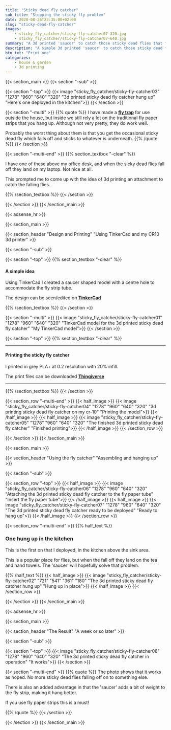 ```yaml
---
title: "Sticky dead fly catcher"
sub_title: "Stopping the sticky fly problem"
date: 2020-08-26T23:35:00+02:00
slug: "sticky-dead-fly-catcher"
images:
    - sticky_fly_catcher/sticky-fly-catcher07-320.jpg
    - sticky_fly_catcher/sticky-fly-catcher07-640.jpg
summary: "A 3d printed 'saucer' to catch those sticky dead flies that fall of off the fly paper strips. No more sticky flies stuck to the furniture!..."
description: "A simple 3d printed 'saucer' to catch those sticky dead flies that fall of off the fly paper strips. No more sticky flies stuck to the furniture!"
btn_txt: "Print one"
categories:
    - house & garden
    - 3d printing
---
```

{{< section_main >}}
{{< section "-sub" >}}

{{< section "-top" >}}
{{< image "sticky_fly_catcher/sticky-fly-catcher03" "1278" "960" "640" "320" "3d printed sticky dead fly catcher hung up" "Here's one deployed in the kitchen">}}
{{< /section >}}

{{< section "-multi" >}}
{{% quote %}}
I have made a **[fly trap](3d-printed-storage-jar-fly-trap "see my 3d printed jar fly trap")** for use outside the house, but inside we still rely a lot on the traditional fly paper strips that you hang up. Although not very pretty, they do work well.

Probably the worst thing about them is that you get the occasional sticky dead fly which falls off and sticks to whatever is underneath.
{{% /quote %}}
{{< /section >}}

{{< section "-multi-end" >}}
{{% section_textbox "-clear" %}}

I have one of these above my office desk, and when the sicky dead flies fall off they land on my laptop. Not nice at all.

This prompted me to come up with the idea of 3d printing an attachment to catch the falling flies.

{{% /section_textbox %}}
{{< /section >}}

{{< /section >}}
{{< /section_main >}}

{{< adsense_hr >}}

{{< section_main >}}

{{< section_header "Design and Printing" "Using TinkerCad and my CR10 3d printer" >}}

{{< section "-sub" >}}

{{< section "-top" >}}
{{% section_textbox "-clear" %}}

#### **A simple idea**

Using TinkerCad I created a saucer shaped model with a centre hole to accommodate the fly strip tube.

The design can be seen/edited on **[TinkerCad](https://www.tinkercad.com/things/7gaxdkajjif "See design on TinkerCad")**

{{% /section_textbox %}}
{{< /section >}}

{{< section "-multi" >}}
{{< image "sticky_fly_catcher/sticky-fly-catcher01" "1278" "960" "640" "320" "TinkerCad model for the 3d printed sticky dead fly catcher" "My TinkerCad model">}}
{{< /section >}}

{{< section "-top" >}}
{{% section_textbox "-clear" %}}

***

#### **Printing the sticky fly catcher**

I printed in grey PLA+ at 0.2 resolution with 20% infill.

The print files can be downloaded **[Thingiverse](https://www.thingiverse.com/thing:4578004 "Visit Thingiverse for the print files")**

***

{{% /section_textbox %}}
{{< /section >}}

{{< section_row "-multi-end" >}}
{{< half_image >}}
{{< image "sticky_fly_catcher/sticky-fly-catcher04" "1278" "960" "640" "320" "3d printing sticky dead fly catcher on my cr-10" "Printing the model">}}
{{< /half_image >}}
{{< half_image >}}
{{< image "sticky_fly_catcher/sticky-fly-catcher05" "1278" "960" "640" "320" "The finished 3d printed sticky dead fly catcher" "Finished printing">}}
{{< /half_image >}}
{{< /section_row >}}

{{< /section >}}
{{< /section_main >}}

{{< section_main >}}

{{< section_header "Using the fly catcher" "Assembling and hanging up" >}}

{{< section "-sub" >}}

{{< section_row "-top" >}}
{{< half_image >}}
{{< image "sticky_fly_catcher/sticky-fly-catcher06" "1278" "960" "640" "320" "Attaching the 3d printed sticky dead fly catcher to the fly paper tube" "Insert the fly paper tube">}}
{{< /half_image >}}
{{< half_image >}}
{{< image "sticky_fly_catcher/sticky-fly-catcher07" "1278" "960" "640" "320" "The 3d printed sticky dead fly catcher ready to be deployed" "Ready to hang up">}}
{{< /half_image >}}
{{< /section_row >}}

{{< section_row "-multi-end" >}}
{{% half_text %}}

### One hung up in the kitchen

This is the first on that I deployed, in the kitchen above the sink area.

This is a popular place for flies, but when the fall off they land on the tea and hand towels. The 'saucer' will hopefully solve that problem.

{{% /half_text %}}
{{< half_image >}}
{{< image "sticky_fly_catcher/sticky-fly-catcher02" "721" "541" "361" "180" "The 3d printed sticky dead fly catcher hung up" "Hung up in place">}}
{{< /half_image >}}
{{< /section_row >}}

{{< /section >}}
{{< /section_main >}}

{{< adsense_hr >}}

{{< section_main >}}

{{< section_header "The Result" "A week or so later" >}}

{{< section "-sub" >}}

{{< section "-top" >}}
{{< image "sticky_fly_catcher/sticky-fly-catcher08" "1278" "960" "640" "320" "The 3d printed sticky dead fly catcher in operation" "It works">}}
{{< /section >}}

{{< section "-multi-end" >}}
{{% quote %}}
The photo shows that it works as hoped. No more sticky dead flies falling off on to something else.

There is also an added advantage in that the 'saucer' adds a bit of weight to the fly strip, making it hang better.

If you use fly paper strips this is a must!

{{% /quote %}}
{{< /section >}}

{{< /section >}}
{{< /section_main >}}
